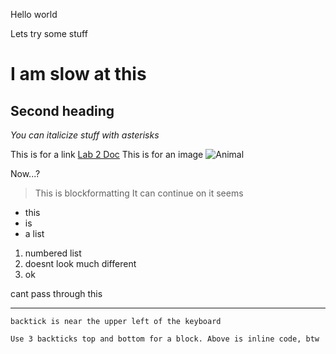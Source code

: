 Hello world

Lets try some stuff

# I am  slow at this
## Second heading
*You can italicize stuff with asterisks*

This is for a link
[Lab 2 Doc](https://docs.google.com/document/d/1xUZ61lATlLJgh8sYq6dRILIsnolFmIRXXGGbk9wptb8/edit)
This is for an image
![Animal](https://upload.wikimedia.org/wikipedia/commons/0/0c/American_Shorthair.jpg)

Now...?
>This is blockformatting
It can continue on it seems

* this
* is
* a list

1. numbered list
2. doesnt look much different
3. ok

cant pass through this
- - -


`backtick is near the upper left of the keyboard`

```
Use 3 backticks top and bottom for a block. Above is inline code, btw
```
